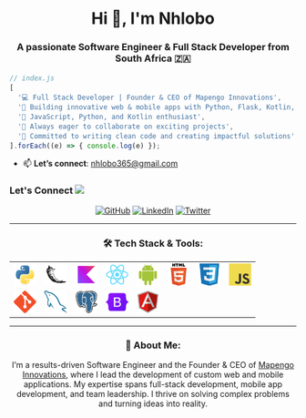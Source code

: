 
<h1 align="center">Hi 👋, I'm Nhlobo</h1>
<h3 align="center">A passionate Software Engineer & Full Stack Developer from South Africa 🇿🇦</h3>

```javascript
// index.js
[
  '💻 Full Stack Developer | Founder & CEO of Mapengo Innovations',
  '🎯 Building innovative web & mobile apps with Python, Flask, Kotlin, and React',
  '💛 JavaScript, Python, and Kotlin enthusiast',
  '👯 Always eager to collaborate on exciting projects',
  '🌱 Committed to writing clean code and creating impactful solutions',
].forEach((e) => { console.log(e) });
```

- 📫 **Let’s connect**: [nhlobo365@gmail.com](mailto:nhlobo365@gmail.com)

### Let's Connect <img src='https://raw.githubusercontent.com/ShahriarShafin/ShahriarShafin/main/Assets/handshake.gif' width="100px">
<p align="center">
  <a href="https://github.com/Nhlobo"><img src="https://icons-for-free.com/iconfiles/png/512/code+collaboration+github+network+round+social+icon-1320086084536018107.png" alt="GitHub" width="40px"></a>
  <a href="https://www.linkedin.com/in/nhlobo-mathebula"><img src="https://raw.githubusercontent.com/rahuldkjain/github-profile-readme-generator/master/src/images/icons/Social/linked-in-alt.svg" alt="LinkedIn" width="40px"></a>
  <a href="https://twitter.com/Nhlobo365"><img src="https://raw.githubusercontent.com/rahuldkjain/github-profile-readme-generator/master/src/images/icons/Social/twitter.svg" alt="Twitter" width="40px"></a>
</p>

---

<h3 align="center">🛠️ Tech Stack & Tools:</h3>
<table align="center">
  <tr>
    <td><a href="https://www.w3schools.com/python/default.asp" target="_blank" rel="noreferrer"><img src="https://raw.githubusercontent.com/devicons/devicon/master/icons/python/python-original.svg" alt="Python" width="40" height="40"/></a></td>
    <td><a href="https://flask.palletsprojects.com/" target="_blank" rel="noreferrer"><img src="https://raw.githubusercontent.com/devicons/devicon/master/icons/flask/flask-original.svg" alt="Flask" width="40" height="40"/></a></td>
    <td><a href="https://kotlinlang.org/" target="_blank" rel="noreferrer"><img src="https://raw.githubusercontent.com/devicons/devicon/master/icons/kotlin/kotlin-original.svg" alt="Kotlin" width="40" height="40"/></a></td>
    <td><a href="https://reactjs.org/" target="_blank" rel="noreferrer"><img src="https://raw.githubusercontent.com/devicons/devicon/master/icons/react/react-original.svg" alt="React" width="40" height="40"/></a></td>
    <td><a href="https://developer.android.com" target="_blank" rel="noreferrer"><img src="https://raw.githubusercontent.com/devicons/devicon/master/icons/android/android-original.svg" alt="Android" width="40" height="40"/></a></td>
    <td><a href="https://www.w3schools.com/html/default.asp" target="_blank" rel="noreferrer"><img src="https://raw.githubusercontent.com/devicons/devicon/master/icons/html5/html5-original-wordmark.svg" alt="HTML5" width="40" height="40"/></a></td>
    <td><a href="https://www.w3schools.com/css/" target="_blank" rel="noreferrer"><img src="https://raw.githubusercontent.com/devicons/devicon/master/icons/css3/css3-original.svg" alt="CSS3" width="40" height="40"/></a></td>
    <td><a href="https://www.w3schools.com/js/default.asp" target="_blank" rel="noreferrer"><img src="https://raw.githubusercontent.com/devicons/devicon/master/icons/javascript/javascript-original.svg" alt="JavaScript" width="40" height="40"/></a></td>
  </tr>
  <tr>
    <td><a href="https://git-scm.com/" target="_blank" rel="noreferrer"><img src="https://raw.githubusercontent.com/devicons/devicon/master/icons/git/git-original.svg" alt="Git" width="40" height="40"/></a></td>
    <td><a href="https://www.mysql.com/" target="_blank" rel="noreferrer"><img src="https://raw.githubusercontent.com/devicons/devicon/master/icons/mysql/mysql-original.svg" alt="MySQL" width="40" height="40"/></a></td>
    <td><a href="https://www.postgresql.org/" target="_blank" rel="noreferrer"><img src="https://raw.githubusercontent.com/devicons/devicon/master/icons/postgresql/postgresql-original.svg" alt="PostgreSQL" width="40" height="40"/></a></td>
    <td><a href="https://getbootstrap.com" target="_blank" rel="noreferrer"><img src="https://raw.githubusercontent.com/devicons/devicon/master/icons/bootstrap/bootstrap-original.svg" alt="Bootstrap" width="40" height="40"/></a></td>
    <td><a href="https://angular.io/" target="_blank" rel="noreferrer"><img src="https://raw.githubusercontent.com/devicons/devicon/master/icons/angularjs/angularjs-original.svg" alt="Angular" width="40" height="40"/></a></td>
  </tr>
</table>

---

<h3 align="center">🚀 About Me:</h3>
<p align="center">
  I’m a results-driven Software Engineer and the Founder & CEO of <a href="https://mapengoinnovations.co.za">Mapengo Innovations</a>, where I lead the development of custom web and mobile applications. My expertise spans full-stack development, mobile app development, and team leadership. I thrive on solving complex problems and turning ideas into reality.
</p>
